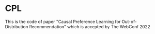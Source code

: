# CPL
This is the code of paper "Causal Preference Learning for Out-of-Distribution Recommendation" which is accepted by The WebConf 2022
